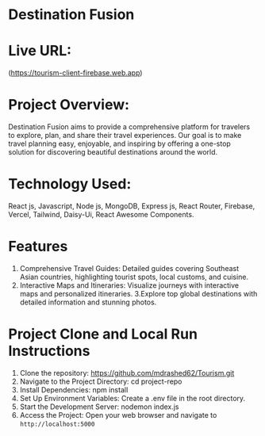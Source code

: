 # Destination Fusion

# Live URL:   
(https://tourism-client-firebase.web.app)   
# Project Overview:    
Destination Fusion aims to provide a comprehensive platform for travelers to explore, plan, and share their travel experiences. Our goal is to make travel planning easy, enjoyable, and inspiring by offering a one-stop solution for discovering beautiful destinations around the world.

# Technology Used:  
React js, Javascript, Node js, MongoDB, Express js, React Router, Firebase, Vercel, Tailwind, Daisy-Ui, React
Awesome Components.

# Features

1. Comprehensive Travel Guides: 
   Detailed guides covering Southeast Asian countries, highlighting tourist spots, local customs, and cuisine.
2. Interactive Maps and Itineraries: 
   Visualize journeys with interactive maps and personalized itineraries.
3.Explore top global destinations with detailed information and stunning photos.

# Project Clone and Local Run Instructions  
1) Clone the repository: https://github.com/mdrashed62/Tourism.git
2) Navigate to the Project Directory: cd project-repo
3) Install Dependencies: npm install
4) Set Up Environment Variables: Create a .env file in the root directory.
5) Start the Development Server: nodemon index.js
6) Access the Project: Open your web browser and navigate to `http://localhost:5000`

